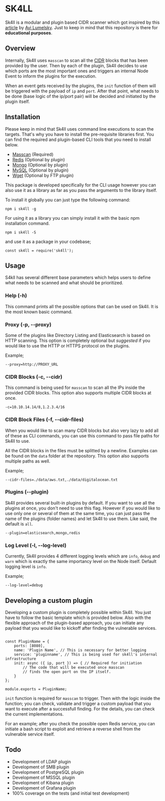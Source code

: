 # SK4LL

Sk4ll is a modular and plugin based CIDR scanner which got inspired by this [article](https://infosecwriteups.com/how-i-discovered-thousands-of-open-databases-on-aws-764729aa7f32) by [Avi Lumelsky](https://mobile.twitter.com/avi_lum). Just to keep in mind that this repository is there for **educational purposes**.

## Overview

Internally, Sk4ll uses `masscan` to scan all the [CIDR](https://en.wikipedia.org/wiki/Classless_Inter-Domain_Routing) blocks that has been provided by the user. Then by each of the plugin, Sk4ll decides to use which ports are the most important ones and triggers an internal Node Event to inform the plugins for the execution.

When an event gets received by the plugins, the `init` function of them will be triggered with the payload of `ip` and `port`. After that point, what needs to be done (base logic of the ip/port pair) will be decided and initiated by the plugin itself.


## Installation

Please keep in mind that Sk4ll uses command line executions to scan the targets. That's why you have to install the pre-requisite libraries first. You can find the required and plugin-based CLI tools that you need to install below.

- [Masscan](https://github.com/robertdavidgraham/masscan) (Required)
- [Redis](https://redis.io/) (Optional by plugin)
- [Mongo](https://www.mongodb.com/) (Optional by plugin)
- [MySQL](https://www.mysql.com/) (Optional by plugin)
- [Wget](https://www.gnu.org/software/wget/) (Optional by FTP plugin)



This package is developed specifically for the CLI usage however you can also use it as a library as far as you pass the arguments to the library itself.


To install it globally you can just type the following command:

```
npm i sk4ll -g
```

For using it as a library you can simply install it with the basic npm installation command.

```
npm i sk4ll -S
```

and use it as a package in your codebase;

```
const sk4ll = require('sk4ll');
```

## Usage

S4kll has several different base parameters which helps users to define what needs to be scanned and what should be prioritized.

### Help (-h)
This command prints all the possible options that can be used on Sk4ll. It is the most known basic command.

### Proxy (-p, --proxy)
Some of the plugins like Directory Listing and Elasticsearch is based on HTTP scanning. This option is completely optional but *suggested* if you would like to use the HTTP or HTTPS protocol on the plugins. 

Example;

`--proxy=http://PROXY_URL`

### CIDR Blocks (-c, --cidr)
This command is being used for `masscan` to scan all the IPs inside the provided CIDR blocks. This option also supports multiple CIDR blocks at once. 

`-c=10.10.14.14/8,1.2.3.4/16`

### CIDR Block Files (-f, --cidr-files)
When you would like to scan many CIDR blocks but also very lazy to add all of these as CLI commands, you can use this command to pass file paths for Sk4ll to use.

All the CIDR blocks in the files must be splitted by a newline. Examples can be found on the `data` folder at the repository. This option also supports multiple paths as well.

Example;

`--cidr-files=./data/aws.txt,./data/digitalocean.txt`

### Plugins (--plugin)
Sk4ll provides several built-in plugins by default. If you want to use all the plugins at once, you don't need to use this flag. However if you would like to use only one or several of them at the same time, you can just pass the name of the plugins (folder names) and let Sk4ll to use them. Like said, the default is `all`.

`--plugin=elasticsearch,mongo,redis`

### Log Level (-l, --log-level)
Currently, Sk4ll provides 4 different logging levels which are `info`, `debug` and `warn` which is exactly the same importancy level on the Node itself. Default logging level is `info`.

Example;

`--log-level=debug`

## Developing a custom plugin
Developing a custom plugin is completely possible within Sk4ll. You just have to follow the basic template which is provided below. Also with the flexible approach of the plugin-based approach, you can initiate any payload that you would like to kickoff after finding the vulnerable services.

```

const PluginName = {
    ports: [8080],
    name: 'Plugin Name', // This is necessary for better logging
    service: 'pluginname', // This is being used for sk4ll's internal infrastructure
    init: async ({ ip, port }) => { // Required for initiation
    	// The code that will be executed once masscan
    	// finds the open port on the IP itself.
    }
};

module.exports = PluginName;

```

`init` function is required for `masscan` to trigger. Then with the logic inside the function; you can check, validate and trigger a custom payload that you want to execute after a successfull finding. For the details, you can check the current implementations.

For an example; after you check the possible open Redis service, you can initiate a bash script to exploit and retrieve a reverse shell from the vulnerable service itself.


## Todo
* Development of LDAP plugin
* Development of SMB plugin
* Development of PostgreSQL plugin
* Development of MSSQL plugin
* Development of Kibana plugin
* Development of Grafana plugin
* 100% coverage on the tests (and initial test development)
